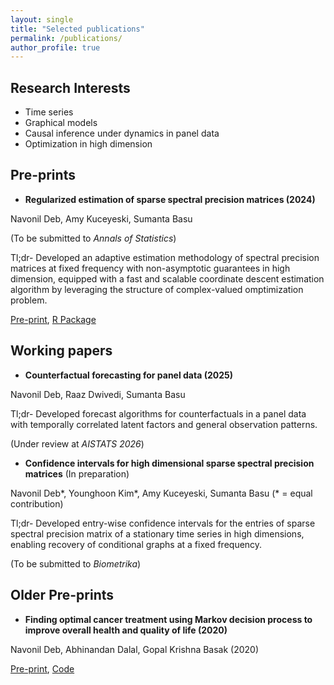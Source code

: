 ```yaml
---
layout: single
title: "Selected publications"
permalink: /publications/
author_profile: true
---
```


## Research Interests

* Time series
* Graphical models
* Causal inference under dynamics in panel data
* Optimization in high dimension

## Pre-prints

* **Regularized estimation of sparse spectral precision matrices (2024)**

Navonil Deb, Amy Kuceyeski, Sumanta Basu

(To be submitted to *Annals of Statistics*)

Tl;dr- Developed an adaptive estimation methodology of spectral precision matrices at fixed frequency with non-asymptotic guarantees in high dimension, equipped with a fast and scalable coordinate descent estimation algorithm by leveraging the structure of complex-valued omptimization problem.

[Pre-print](https://doi.org/10.48550/arXiv.2401.11128), [R Package](https://github.com/navonildeb/cxreg)


## Working papers

* **Counterfactual forecasting for panel data (2025)**  

Navonil Deb, Raaz Dwivedi, Sumanta Basu

Tl;dr- Developed forecast algorithms for counterfactuals in a panel data with temporally correlated latent factors and general observation patterns.

(Under review at *AISTATS 2026*)

* **Confidence intervals for high dimensional sparse spectral precision matrices** (In preparation)

Navonil Deb\*, Younghoon Kim\*, Amy Kuceyeski, Sumanta Basu (\* = equal contribution)

Tl;dr- Developed entry-wise confidence intervals for the entries of sparse spectral precision matrix of a stationary time series in high dimensions, enabling recovery of conditional graphs at a fixed frequency.

(To be submitted to *Biometrika*)


## Older Pre-prints

* **Finding optimal cancer treatment using Markov decision process to improve overall health and quality of life (2020)**

Navonil Deb, Abhinandan Dalal, Gopal Krishna Basak (2020)

[Pre-print](https://doi.org/10.48550/arXiv.2011.13960), [Code](https://github.com/navonildeb/MDP-and-QOL-in-Cancer-Treatment)
